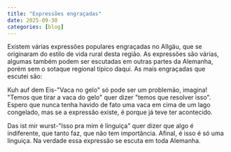 ```yaml
---
title: "Expressões engraçadas"
date: 2025-09-30
categories: [blog]
---
```

Existem várias expressões populares engraçadas no Allgäu, que se originaram do estilo de vida rural desta região. As expressões são várias, algumas também podem ser escutadas em outras partes da Alemanha, porém sem o sotaque regional típico daqui. As mais engraçadas que escutei são:

Kuh auf dem Eis-"Vaca no gelo" só pode ser um problemão, imagina! "Temos que tirar a vaca do gelo" quer dizer "temos que resolver isso". Espero que nunca tenha havido de fato uma vaca em cima de um lago congelado, mas se a expressão existe, é porque já teve ter acontecido.

Das ist mir wurst-"Isso pra mim é linguiça" quer dizer que algo é indiferente, que tanto faz, que não tem importância. Afinal, é isso é só uma linguiça. Na verdade essa expressão se escuta em toda Alemanha. 
